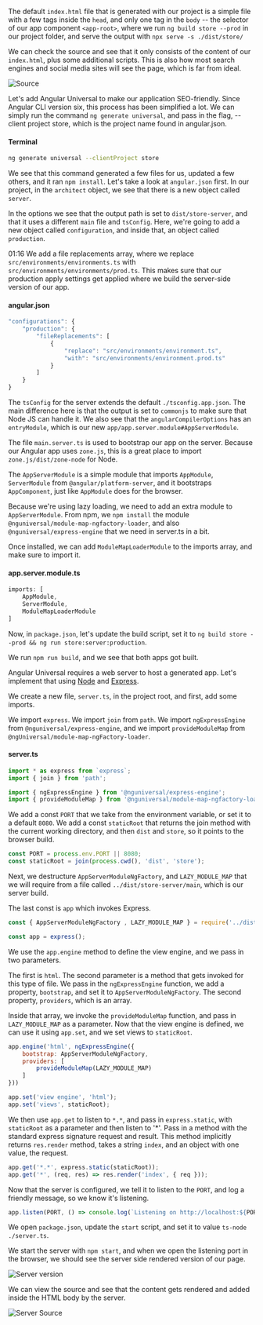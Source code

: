 The default `index.html` file that is generated with our project is a simple file with a few tags inside the `head`, and only one tag in the `body` -- the selector of our app component `<app-root>`, where we run `ng build store --prod` in our project folder, and serve the output with `npx serve -s ./dist/store/`

We can check the source and see that it only consists of the content of our `index.html`, plus some additional scripts. This is also how most search engines and social media sites will see the page, which is far from ideal.

![Source](../images/angular-server-side-render-an-angular-cli-project-with-angular-universal-source.png)

Let's add Angular Universal to make our application SEO-friendly. Since Angular CLI version six, this process has been simplified a lot. We can simply run the command `ng generate universal`, and pass in the flag, --client project store, which is the project name found in angular.json.

#### Terminal
```bash
ng generate universal --clientProject store
```

We see that this command generated a few files for us, updated a few others, and it ran `npm install`. Let's take a look at `angular.json` first. In our project, in the `architect` object, we see that there is a new object called `server`.

In the options we see that the output path is set to `dist/store-server`, and that it uses a different `main` file and `tsConfig`. Here, we're going to add a new object called `configuration`, and inside that, an object called `production`.

01:16 We add a file replacements array, where we replace `src/environments/environments.ts` with `src/environments/environments/prod.ts`. This makes sure that our production apply settings get applied where we build the server-side version of our app.

#### angular.json
```javascript
"configurations": {
    "production": {
        "fileReplacements": [
            {
                "replace": "src/environments/environment.ts",
                "with": "src/environments/environment.prod.ts"
            }
        ]
    }
}
```

The `tsConfig` for the server extends the default `./tsconfig.app.json`. The main difference here is that the output is set to `commonjs` to make sure that Node JS can handle it. We also see that the `angularCompilerOptions` has an `entryModule`, which is our new `app/app.server.module#AppServerModule`.

The file `main.server.ts` is used to bootstrap our app on the server. Because our Angular app uses `zone.js`, this is a great place to import `zone.js/dist/zone-node` for Node. 

The `AppServerModule` is a simple module that imports `AppModule`, `ServerModule` from `@angular/platform-server`, and it bootstraps `AppComponent`, just like `AppModule` does for the browser.

Because we're using lazy loading, we need to add an extra module to `AppServerModule`. From npm, we `npm install` the module `@nguniversal/module-map-ngfactory-loader`, and also `@nguniversal/express-engine` that we need in server.ts in a bit.

Once installed, we can add `ModuleMapLoaderModule` to the imports array, and make sure to import it. 

#### app.server.module.ts
```javascript
imports: [
    AppModule,
    ServerModule,
    ModuleMapLoaderModule
]
```

Now, in `package.json`, let's update the build script, set it to `ng build store --prod && ng run store:server:production`.

We run `npm run build`, and we see that both apps got built. 

Angular Universal requires a web server to host a generated app. Let's implement that using [Node](https://egghead.io/browse/platforms/node) and [Express](https://egghead.io/browse/libraries/express). 

We create a new file, `server.ts`, in the project root, and first, add some imports.

We import `express`. We import `join` from `path`. We import `ngExpressEngine` from `@nguniversal/express-engine`, and we import `provideModuleMap` from `@ngUniversal/module-map-ngFactory-loader`.

#### server.ts
```javascript
import * as express from `express`;
import { join } from 'path';

import { ngExpressEngine } from '@nguniversal/express-engine';
import { provideModuleMap } from '@nguniversal/module-map-ngfactory-loader'
```

We add a const `PORT` that we take from the environment variable, or set it to a default `8080`. We add a const `staticRoot` that returns the join method with the current working directory, and then `dist` and `store`, so it points to the browser build.

```javascript
const PORT = process.env.PORT || 8080;
const staticRoot = join(process.cwd(), 'dist', 'store');

```

Next, we destructure `AppServerModuleNgFactory`, and `LAZY_MODULE_MAP` that we will require from a file called `../dist/store-server/main`, which is our server build. 

The last const is `app` which invokes Express. 

```javascript
const { AppServerModuleNgFactory , LAZY_MODULE_MAP } = require('../dist/store-server/main')

const app = express();
```

We use the `app.engine` method to define the view engine, and we pass in two parameters.

The first is `html`. The second parameter is a method that gets invoked for this type of file. We pass in the `ngExpressEngine` function, we add a property, `bootstrap`, and set it to `AppServerModuleNgFactory`. The second property, `providers`, which is an array.

Inside that array, we invoke the `provideModuleMap` function, and pass in `LAZY_MODULE_MAP` as a parameter. Now that the view engine is defined, we can use it using `app.set`, and we set views to `staticRoot`.

```javascript
app.engine('html', ngExpressEngine({
    bootstrap: AppServerModuleNgFactory,
    providers: [
        provideModuleMap(LAZY_MODULE_MAP)
    ]
}))

app.set('view engine', 'html');
app.set('views', staticRoot);

```

We then use `app.get` to listen to `*.*`, and pass in `express.static`, with `staticRoot` as a parameter and then listen to '*'. Pass in a method with the standard express signature request and result. This method implicitly returns `res.render` method, takes a string `index`, and an object with one value, the request.

```javascript
app.get('*.*', express.static(staticRoot));
app.get('*', (req, res) => res.render('index', { req }));
```

Now that the server is configured, we tell it to listen to the `PORT`, and log a friendly message, so we know it's listening. 

```javascript
app.listen(PORT, () => console.log(`Listening on http://localhost:${PORT}`))
```
We open `package.json`, update the `start` script, and set it to value `ts-node ./server.ts`. 

We start the server with `npm start`, and when we open the listening port in the browser, we should see the server side rendered version of our page.

![Server version](../images/angular-server-side-render-an-angular-cli-project-with-angular-universal-complete.png)

We can view the source and see that the content gets rendered and added inside the HTML body by the server.

![Server Source](../images/angular-server-side-render-an-angular-cli-project-with-angular-universal-server-source.png)